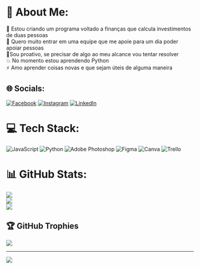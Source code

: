 # 💫 About Me:
🎯 Estou criando um programa voltado a finanças que calcula investimentos de duas pessoas<br>💪 Quero muito entrar em uma equipe que me apoie para um dia poder apoiar pessoas<br>🤝Sou proativo, se precisar de algo ao meu alcance vou tentar resolver<br>💥 No momento estou aprendendo Python<br>⚡ Amo aprender coisas novas e que sejam úteis de alguma maneira


## 🌐 Socials:
[![Facebook](https://img.shields.io/badge/Facebook-%231877F2.svg?logo=Facebook&logoColor=white)](https://facebook.com/emanoel.germano.1) [![Instagram](https://img.shields.io/badge/Instagram-%23E4405F.svg?logo=Instagram&logoColor=white)](https://instagram.com/Emanoelgerman) [![LinkedIn](https://img.shields.io/badge/LinkedIn-%230077B5.svg?logo=linkedin&logoColor=white)](https://linkedin.com/in/emanoel-germano-191415233) 

# 💻 Tech Stack:
![JavaScript](https://img.shields.io/badge/javascript-%23323330.svg?style=for-the-badge&logo=javascript&logoColor=%23F7DF1E) ![Python](https://img.shields.io/badge/python-3670A0?style=for-the-badge&logo=python&logoColor=ffdd54) ![Adobe Photoshop](https://img.shields.io/badge/adobephotoshop-%2331A8FF.svg?style=for-the-badge&logo=adobephotoshop&logoColor=white) 	![Figma](https://img.shields.io/badge/figma-%23F24E1E.svg?style=for-the-badge&logo=figma&logoColor=white) ![Canva](https://img.shields.io/badge/Canva-%2300C4CC.svg?style=for-the-badge&logo=Canva&logoColor=white) ![Trello](https://img.shields.io/badge/Trello-%23026AA7.svg?style=for-the-badge&logo=Trello&logoColor=white)
# 📊 GitHub Stats:
![](https://github-readme-stats.vercel.app/api?username=Emanoelgeman&theme=prussian&hide_border=false&include_all_commits=false&count_private=false)<br/>
![](https://github-readme-streak-stats.herokuapp.com/?user=Emanoelgeman&theme=prussian&hide_border=false)<br/>
![](https://github-readme-stats.vercel.app/api/top-langs/?username=Emanoelgeman&theme=prussian&hide_border=false&include_all_commits=false&count_private=false&layout=compact)

## 🏆 GitHub Trophies
![](https://github-profile-trophy.vercel.app/?username=Emanoelgeman&theme=algolia&no-frame=true&no-bg=false&margin-w=4)

---
[![](https://visitcount.itsvg.in/api?id=Emanoelgeman&icon=0&color=0)](https://visitcount.itsvg.in)

<!-- Proudly created with GPRM ( https://gprm.itsvg.in ) -->
